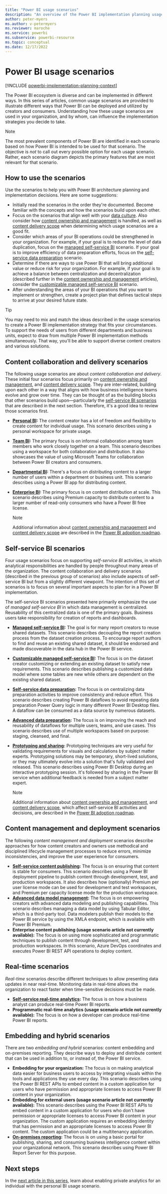 ```yaml
---
title: "Power BI usage scenarios"
description: "An overview of the Power BI implementation planning usage scenario articles."
author: peter-myers
ms.author: v-petermyers
ms.reviewer: maroche
ms.service: powerbi
ms.subservice: powerbi-resource
ms.topic: conceptual
ms.date: 12/17/2022
---
```


# Power BI usage scenarios

[!INCLUDE [powerbi-implementation-planning-context](includes/powerbi-implementation-planning-context.md)]

The Power BI ecosystem is diverse and can be implemented in different ways. In this series of articles, common usage scenarios are provided to illustrate different ways that Power BI can be deployed and utilized by creators and consumers. Understanding how these usage scenarios are used in your organization, and by whom, can influence the implementation strategies you decide to take.

> [!NOTE]
> The most prevalent components of Power BI are identified in each scenario based on how Power BI is intended to be used for that scenario. The objective is *not* to call out every possible option for each usage scenario. Rather, each scenario diagram depicts the primary features that are most relevant for that scenario.

## How to use the scenarios

Use the scenarios to help you with Power BI architecture planning and implementation decisions. Here are some suggestions:

- Initially read the scenarios in the order they're documented. Become familiar with the concepts and how the scenarios build upon each other.
- Focus on the scenarios that align well with your [data culture](powerbi-adoption-roadmap-data-culture.md). Also consider how [content ownership and management](powerbi-adoption-roadmap-content-ownership-and-management.md) is handled, as well as [content delivery scope](powerbi-adoption-roadmap-content-delivery-scope.md) when determining which usage scenarios are a good fit.
- Consider which areas of your BI operations could be strengthened in your organization. For example, if your goal is to reduce the level of data duplication, focus on the [managed self-service BI](powerbi-implementation-planning-usage-scenario-managed-self-service-bi.md) scenario. If your goal is to improve efficiency of data preparation efforts, focus on the [self-service data preparation](powerbi-implementation-planning-usage-scenario-self-service-data-preparation.md) scenario.
- Determine if there are ways to use Power BI that will bring additional value or reduce risk for your organization. For example, if your goal is to achieve a balance between centralization and decentralization (described further in the [content ownership and management](powerbi-adoption-roadmap-content-ownership-and-management.md) articles), consider the [customizable managed self-service BI](powerbi-implementation-planning-usage-scenario-customizable-managed-self-service-bi.md) scenario.
- After understanding the areas of your BI operations that you want to implement or strengthen, create a project plan that defines tactical steps to arrive at your desired future state.

> [!TIP]
> You may need to mix and match the ideas described in the usage scenarios to create a Power BI implementation strategy that fits your circumstances. To support the needs of users from different departments and business units, expect to draw from multiple Power BI implementation methods simultaneously. That way, you'll be able to support diverse content creators and various solutions.

## Content collaboration and delivery scenarios

The following usage scenarios are about *content collaboration and delivery*. These initial four scenarios focus primarily on [content ownership and management](powerbi-adoption-roadmap-content-ownership-and-management.md), and [content delivery scope](powerbi-adoption-roadmap-content-delivery-scope.md). They are inter-related, building upon each other in a way that aligns with how business intelligence teams evolve and grow over time. They can be thought of as the building blocks that other scenarios build upon—particularly the [self-service BI scenarios](#self-service-bi-scenarios) that are described in the next section. Therefore, it's a good idea to review those scenarios first.

- **[Personal BI](powerbi-implementation-planning-usage-scenario-personal-bi.md):** The content creator has a lot of freedom and flexibility to create content for individual usage. This scenario describes using a personal workspace for private usage.
- **[Team BI](powerbi-implementation-planning-usage-scenario-team-bi.md):** The primary focus is on informal collaboration among team members who work closely together on a team. This scenario describes using a workspace for both collaboration and distribution. It also showcases the value of using Microsoft Teams for collaboration between Power BI creators and consumers.
- **[Departmental BI](powerbi-implementation-planning-usage-scenario-departmental-bi.md):** There's a focus on distributing content to a larger number of users within a department or business unit. This scenario describes using a Power BI app for distributing content.
- **[Enterprise BI](powerbi-implementation-planning-usage-scenario-enterprise-bi.md):** The primary focus is on content distribution at scale. This scenario describes using Premium capacity to distribute content to a larger number of read-only consumers who have a Power BI free license.

    > [!NOTE]
    > Additional information about [content ownership and management](powerbi-adoption-roadmap-content-ownership-and-management.md) and [content delivery scope](powerbi-adoption-roadmap-content-delivery-scope.md) are described in the [Power BI adoption roadmap](powerbi-adoption-roadmap-overview.md).

## Self-service BI scenarios

Four usage scenarios focus on supporting *self-service BI* activities, in which analytical responsibilities are handled by people throughout many areas of the organization. The content collaboration and delivery scenarios (described in the previous group of scenarios) also include aspects of self-service BI but from a slightly different viewpoint. The intention of this set of scenarios is to focus on several important aspects to plan for in a Power BI implementation.

The self-service BI scenarios presented here primarily emphasize the use of *managed self-service BI* in which data management is centralized. Reusability of this centralized data is one of the primary goals. Business users take responsibility for creation of reports and dashboards.

- **[Managed self-service BI](powerbi-implementation-planning-usage-scenario-managed-self-service-bi.md):** The goal is for many report creators to reuse shared datasets. This scenario describes decoupling the report creation process from the dataset creation process. To encourage report authors to find and reuse an existing shared dataset, it should be endorsed and made discoverable in the data hub in the Power BI service.
- **[Customizable managed self-service BI](powerbi-implementation-planning-usage-scenario-customizable-managed-self-service-bi.md):** The focus is on the dataset creator customizing or extending an existing dataset to satisfy new requirements. This scenario describes publishing a customized data model where some tables are new while others are dependent on the existing shared dataset.
- **[Self-service data preparation](powerbi-implementation-planning-usage-scenario-self-service-data-preparation.md):** The focus is on centralizing data preparation activities to improve consistency and reduce effort. This scenario describes creating Power BI dataflows to avoid repeating data preparation Power Query logic in many different Power BI Desktop files. A dataflow can be consumed as a data source by numerous datasets.
- **[Advanced data preparation](powerbi-implementation-planning-usage-scenario-advanced-data-preparation.md):** The focus is on improving the reach and reusability of dataflows for multiple users, teams, and use cases. This scenario describes use of multiple workspaces based on purpose: staging, cleansed, and final.
- **[Prototyping and sharing](powerbi-implementation-planning-usage-scenario-prototyping-and-sharing.md):** Prototyping techniques are very useful for validating requirements for visuals and calculations by subject matter experts. Prototyping solutions may be temporary, short-lived solutions, or they may ultimately evolve into a solution that's fully validated and released. This scenario describes using Power BI Desktop during an interactive prototyping session. It's followed by sharing in the Power BI service when additional feedback is needed from a subject matter expert.

    > [!NOTE]
    > Additional information about [content ownership and management](powerbi-adoption-roadmap-content-ownership-and-management.md), and [content delivery scope](powerbi-adoption-roadmap-content-delivery-scope.md), which affect self-service BI activities and decisions, are described in the [Power BI adoption roadmap](powerbi-adoption-roadmap-overview.md).

## Content management and deployment scenarios

The following *content management and deployment* scenarios describe approaches for how content creators and owners use methodical and disciplined lifecycle management processes to reduce errors, minimize inconsistencies, and improve the user experience for consumers.

- **[Self-service content publishing](powerbi-implementation-planning-usage-scenario-self-service-content-publishing.md):** The focus is on ensuring that content is stable for consumers. This scenario describes using a Power BI deployment pipeline to publish content through development, test, and production workspaces. It also describes how (optionally) Premium per user license mode can be used for development and test workspaces, and Premium per capacity license mode for the production workspace.
- **[Advanced data model management](powerbi-implementation-planning-usage-scenario-advanced-data-model-management.md):** The focus is on empowering creators with advanced data modeling and publishing capabilities. This scenario describes managing a data model by using Tabular Editor, which is a third-party tool. Data modelers publish their models to the Power BI service by using the XMLA endpoint, which is available with Power BI Premium.
- **Enterprise content publishing (usage scenario article not currently available):** The focus is on using more sophisticated and programmatic techniques to publish content through development, test, and production workspaces. In this scenario, Azure DevOps coordinates and executes Power BI REST API operations to deploy content.

## Real-time scenarios

*Real-time* scenarios describe different techniques to allow presenting data updates in near real-time. Monitoring data in real-time allows the organization to react faster when time-sensitive decisions must be made.

- **[Self-service real-time analytics](powerbi-implementation-planning-usage-scenario-self-service-real-time-analytics.md):** The focus is on how a business analyst can produce real-time Power BI reports.
- **Programmatic real-time analytics (usage scenario article not currently available):** The focus is on how a developer can produce real-time Power BI reports.

## Embedding and hybrid scenarios

There are two *embedding and hybrid* scenarios: content embedding and on-premises reporting. They describe ways to deploy and distribute content that can be used in addition to, or instead of, the Power BI service.

- **Embedding for your organization:** The focus is on making analytical data easier for business users to access by integrating visuals within the tools and applications they use every day. This scenario describes using the Power BI REST APIs to embed content in a custom application for users who have permission and appropriate licenses to access Power BI content in your organization.
- **Embedding for external users (usage scenario article not currently available):** This scenario describes using the Power BI REST APIs to embed content in a custom application for users who don't have permission or appropriate licenses to access Power BI content in your organization. The custom application requires an embedding identity that has permission and an appropriate licenses to access Power BI content. The custom application could be a multitenancy application.
- **[On-premises reporting](powerbi-implementation-planning-usage-scenario-on-premises-reporting.md):** The focus is on using a basic portal for publishing, sharing, and consuming business intelligence content within your organizational network. This scenario describes using Power BI Report Server for this purpose.

## Next steps

In the [next article in this series](powerbi-implementation-planning-usage-scenario-personal-bi.md), learn about enabling private analytics for an individual with the personal BI usage scenario.
